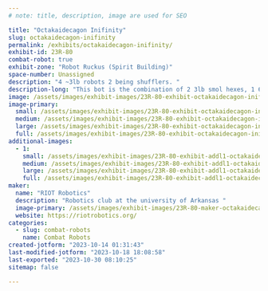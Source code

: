 ```yaml
---
# note: title, description, image are used for SEO

title: "Octakaidecagon Inifinity"
slug: octakaidecagon-inifinity
permalink: /exhibits/octakaidecagon-inifinity/
exhibit-id: 23R-80
combat-robot: true
exhibit-zone: "Robot Ruckus (Spirit Building)"
space-number: Unassigned
description: "4 ~3lb robots 2 being shufflers. "
description-long: "This bot is the combination of 2 3lb smol hexes, 1 6lb big hex, and one mother ducker. "
image: /assets/images/exhibit-images/23R-80-exhibit-octakaidecagon-inifinity-image-61-large.png
image-primary: 
  small: /assets/images/exhibit-images/23R-80-exhibit-octakaidecagon-inifinity-image-61-small.png
  medium: /assets/images/exhibit-images/23R-80-exhibit-octakaidecagon-inifinity-image-61-medium.png
  large: /assets/images/exhibit-images/23R-80-exhibit-octakaidecagon-inifinity-image-61-large.png
  full: /assets/images/exhibit-images/23R-80-exhibit-octakaidecagon-inifinity-image-61-full.png
additional-images: 
  - 1:
    small: /assets/images/exhibit-images/23R-80-exhibit-addl1-octakaidecagon-inifinity-44-image-61-9191-small.png
    medium: /assets/images/exhibit-images/23R-80-exhibit-addl1-octakaidecagon-inifinity-44-image-61-9191-medium.png
    large: /assets/images/exhibit-images/23R-80-exhibit-addl1-octakaidecagon-inifinity-44-image-61-9191-large.png
    full: /assets/images/exhibit-images/23R-80-exhibit-addl1-octakaidecagon-inifinity-44-image-61-9191-full.png
maker: 
  name: "RIOT Robotics"
  description: "Robotics club at the university of Arkansas "
  image-primary: /assets/images/exhibit-images/23R-80-maker-octakaidecagon-inifinity-screenshot-20231014-012338-drive-medium.jpg
  website: https://riotrobotics.org/
categories: 
  - slug: combat-robots
    name: Combat Robots
created-jotform: "2023-10-14 01:31:43"
last-modified-jotform: "2023-10-18 18:08:58"
last-exported: "2023-10-30 08:10:25"
sitemap: false

---
```

